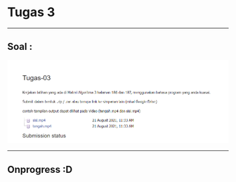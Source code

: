 # Tugas 3

---

## Soal :

![Image Description](https://raw.githubusercontent.com/rainerhosch/Budiluhur/main/Matrikulasi/Perancangan%20dan%20Analisa%20Algoritma/Tugas/03/Soal-Tugas-3.png)

---

## Onprogress :D

